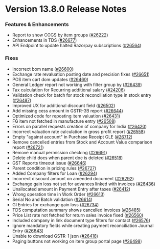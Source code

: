 # Version 13.8.0 Release Notes

### Features & Enhancements
- Report to show COGS by item groups ([#26222](https://github.com/vmraid/erpadda/pull/26222))
- Enhancements in TDS ([#26677](https://github.com/vmraid/erpadda/pull/26677))
- API Endpoint to update halted Razorpay subscriptions ([#26564](https://github.com/vmraid/erpadda/pull/26564))

### Fixes
- Incorrect bom name ([#26600](https://github.com/vmraid/erpadda/pull/26600))
- Exchange rate revaluation posting date and precision fixes ([#26651](https://github.com/vmraid/erpadda/pull/26651))
- POS item cart dom updates ([#26460](https://github.com/vmraid/erpadda/pull/26460))
- General Ledger report not working with filter group by ([#26439](https://github.com/vmraid/erpadda/pull/26438))
- Tax calculation for Recurring additional salary ([#24206](https://github.com/vmraid/erpadda/pull/24206))
- Validation check for batch for stock reconciliation type in stock entry ([#26487](https://github.com/vmraid/erpadda/pull/26487))
- Improved UX for additional discount field ([#26502](https://github.com/vmraid/erpadda/pull/26502))
- Add missing cess amount in GSTR-3B report ([#26644](https://github.com/vmraid/erpadda/pull/26644))
- Optimized code for reposting item valuation ([#26431](https://github.com/vmraid/erpadda/pull/26431))
- FG item not fetched in manufacture entry ([#26508](https://github.com/vmraid/erpadda/pull/26508))
- Errors on parallel requests creation of company for India  ([#26420](https://github.com/vmraid/erpadda/pull/26420))
- Incorrect valuation rate calculation in gross profit report ([#26558](https://github.com/vmraid/erpadda/pull/26558))
- Empty "against account" in Purchase Receipt GLE ([#26712](https://github.com/vmraid/erpadda/pull/26712))
- Remove cancelled entries from Stock and Account Value comparison report ([#26721](https://github.com/vmraid/erpadda/pull/26721))
- Remove manual permission checking ([#26691](https://github.com/vmraid/erpadda/pull/26691))
- Delete child docs when parent doc is deleted ([#26518](https://github.com/vmraid/erpadda/pull/26518))
- GST Reports timeout issue ([#26646](https://github.com/vmraid/erpadda/pull/26646))
- Parent condition in pricing rules ([#26727](https://github.com/vmraid/erpadda/pull/26727))
- Added Company filters for Loan ([#26294](https://github.com/vmraid/erpadda/pull/26294))
- Incorrect discount amount on amended document ([#26292](https://github.com/vmraid/erpadda/pull/26292))
- Exchange gain loss not set for advances linked with invoices ([#26436](https://github.com/vmraid/erpadda/pull/26436))
- Unallocated amount in Payment Entry after taxes ([#26412](https://github.com/vmraid/erpadda/pull/26412))
- Wrong operation time in Work Order ([#26613](https://github.com/vmraid/erpadda/pull/26613))
- Serial No and Batch validation ([#26614](https://github.com/vmraid/erpadda/pull/26614))
- Gl Entries for exchange gain loss ([#26734](https://github.com/vmraid/erpadda/pull/26734))
- TDS computation summary shows cancelled invoices ([#26485](https://github.com/vmraid/erpadda/pull/26485))
- Price List rate not fetched for return sales invoice fixed ([#26560](https://github.com/vmraid/erpadda/pull/26560))
- Included company in link document type filters for contact ([#26576](https://github.com/vmraid/erpadda/pull/26576))
- Ignore mandatory fields while creating payment reconciliation Journal Entry ([#26643](https://github.com/vmraid/erpadda/pull/26643))
- Unable to download GSTR-1 json ([#26418](https://github.com/vmraid/erpadda/pull/26418))
- Paging buttons not working on item group portal page ([#26498](https://github.com/vmraid/erpadda/pull/26498))
